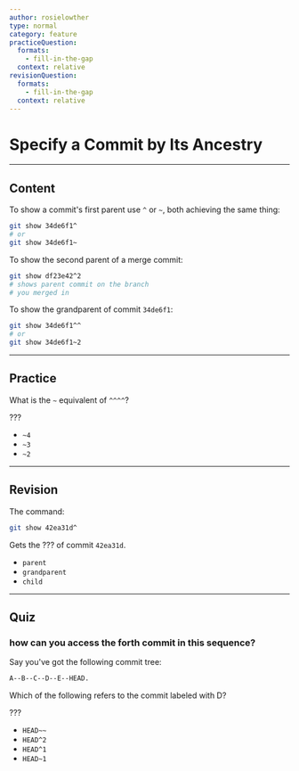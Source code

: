```yaml
---
author: rosielowther
type: normal
category: feature
practiceQuestion:
  formats:
    - fill-in-the-gap
  context: relative
revisionQuestion:
  formats:
    - fill-in-the-gap
  context: relative
---
```


# Specify a Commit by Its Ancestry


---

## Content

To show a commit's first parent use `^` or `~`, both achieving the same thing:

```bash
git show 34de6f1^
# or
git show 34de6f1~
```

To show the second parent of a merge commit:

```bash
git show df23e42^2
# shows parent commit on the branch
# you merged in
```

To show the grandparent of commit `34de6f1`:

```bash
git show 34de6f1^^
# or
git show 34de6f1~2
```


---

## Practice

What is the `~` equivalent of `^^^^`?

???

- `~4`
- `~3`
- `~2`


---

## Revision

The command:

```bash
git show 42ea31d^
```

Gets the ??? of commit `42ea31d`.

- `parent`
- `grandparent`
- `child`


---

## Quiz

### how can you access the forth commit in this sequence?


Say you've got the following commit tree:

```bash
A--B--C--D--E--HEAD.
```

Which of the following refers to the commit labeled with D?

???

- `HEAD~~`
- `HEAD^2`
- `HEAD^1`
- `HEAD~1`
